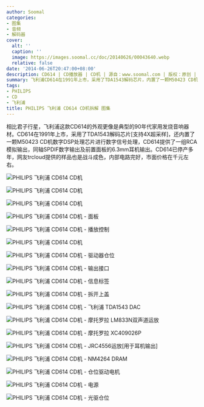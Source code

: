 ```yaml
---
author: Soomal
categories:
- 图集
- 音频
- 解码器
cover:
  alt: ''
  caption: ''
  image: https://images.soomal.cc/doc/20140626/00043640.webp
  relative: false
date: '2014-06-26T20:47:00+08:00'
description: CD614 | CD播放器 | CD机 | 源自：www.soomal.com | 版权：原创 |  平均/总评分：07.88/126
summary: 飞利浦CD614在1991年上市，采用了TDA1543解码芯片，内置了一颗M50423 CD机数字DSP处理芯片进行超采样等处理，提供了一组RCA模拟输出，同轴SPDIF数字输出及前置面板的6.3mm耳机输出。CD614早已停产多年，网友trcloud提供的样品也是战斗成色，内部电路完好，市面价格在千元左右
tags:
- PHILIPS
- CD
- 飞利浦
title: PHILIPS 飞利浦 CD614 CD机拆解 图集
---
```


相比君子行星，飞利浦这款CD614的外观更像是典型的90年代家用发烧音响器材。CD614在1991年上市，采用了TDA1543解码芯片[支持4X超采样]，还内置了一颗M50423 CD机数字DSP处理芯片进行数字信号处理，CD614提供了一组RCA模拟输出，同轴SPDIF数字输出及前置面板的6.3mm耳机输出。CD614已停产多年，网友trcloud提供的样品也是战斗成色，内部电路完好，市面价格在千元左右。



![PHILIPS 飞利浦 CD614 CD机](https://images.soomal.cc/doc/20140624/00043595.webp)



![PHILIPS 飞利浦 CD614 CD机](https://images.soomal.cc/doc/20140626/00043623.webp)



![PHILIPS 飞利浦 CD614 CD机](https://images.soomal.cc/doc/20140626/00043624.webp)



![PHILIPS 飞利浦 CD614 CD机 - 面板](https://images.soomal.cc/doc/20140626/00043625.webp)



![PHILIPS 飞利浦 CD614 CD机 - 播放控制](https://images.soomal.cc/doc/20140626/00043626.webp)



![PHILIPS 飞利浦 CD614 CD机](https://images.soomal.cc/doc/20140626/00043627.webp)



![PHILIPS 飞利浦 CD614 CD机 - 驱动器仓位](https://images.soomal.cc/doc/20140626/00043628.webp)



![PHILIPS 飞利浦 CD614 CD机 - 输出接口](https://images.soomal.cc/doc/20140626/00043629.webp)



![PHILIPS 飞利浦 CD614 CD机 - 信息标签](https://images.soomal.cc/doc/20140626/00043630.webp)



![PHILIPS 飞利浦 CD614 CD机 - 拆开上盖](https://images.soomal.cc/doc/20140626/00043631.webp)



![PHILIPS 飞利浦 CD614 CD机 - 飞利浦 TDA1543 DAC](https://images.soomal.cc/doc/20140626/00043632.webp)



![PHILIPS 飞利浦 CD614 CD机 - 摩托罗拉 LM833N双声道运放](https://images.soomal.cc/doc/20140626/00043633.webp)



![PHILIPS 飞利浦 CD614 CD机 - 摩托罗拉 XC409026P](https://images.soomal.cc/doc/20140626/00043634.webp)



![PHILIPS 飞利浦 CD614 CD机 - JRC4556运放[用于耳机输出]](https://images.soomal.cc/doc/20140626/00043635.webp)



![PHILIPS 飞利浦 CD614 CD机 - NM4264 DRAM](https://images.soomal.cc/doc/20140626/00043636.webp)



![PHILIPS 飞利浦 CD614 CD机 - 仓位驱动电机](https://images.soomal.cc/doc/20140626/00043637.webp)



![PHILIPS 飞利浦 CD614 CD机 - 电源](https://images.soomal.cc/doc/20140626/00043638.webp)



![PHILIPS 飞利浦 CD614 CD机 - 光驱仓位](https://images.soomal.cc/doc/20140626/00043639.webp)